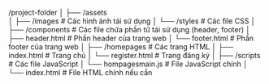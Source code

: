 /project-folder
│
├── /assets               
│   ├── /images           # Các hình ảnh tái sử dụng
│   └── /styles           # Các file CSS
│
├── /components           # Các file chứa phần tử tái sử dụng (header, footer)
│   ├── header.html       # Phần header của trang web
│   └── footer.html       # Phần footer của trang web
│
├── /homepages                # Các trang HTML
│   ├── index.html        # Trang chủ
│   └── register.html     # Trang đăng ký
│
├── /scripts              # Các file JavaScript
│   └── hompagesmain.js           # File JavaScript chính
│
└── index.html            # File HTML chính nếu cần
